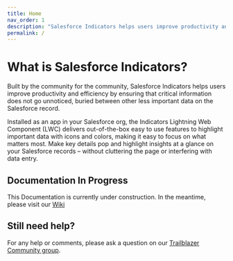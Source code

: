 ```yaml
---
title: Home
nav_order: 1
description: "Salesforce Indicators helps users improve productivity and efficiency by providing at-a-glance visuals for your Salesforce records."
permalink: /
---
```


# What is Salesforce Indicators?
Built by the community for the community, Salesforce Indicators helps users improve productivity and efficiency by ensuring that critical information does not go unnoticed, buried between other less important data on the Salesforce record.

Installed as an app in your Salesforce org, the Indicators Lightning Web Component (LWC) delivers out-of-the-box easy to use features to highlight important data with icons and colors, making it easy to focus on what matters most. Make key details pop and highlight insights at a glance on your Salesforce records – without cluttering the page or interfering with data entry.

## Documentation In Progress
This Documentation is currently under construction. In the meantime, please visit our [Wiki](https://github.com/SFDO-Community/Salesforce-Indicators/wiki/)

## Still need help?

For any help or comments, please ask a question on our [Trailblazer Community group](https://trailhead.salesforce.com/trailblazer-community/groups/0F94S000000HEDASA4?tab=discussion).
